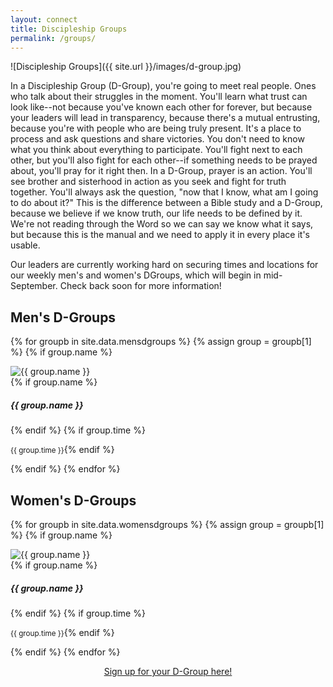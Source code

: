 ```yaml
---
layout: connect
title: Discipleship Groups
permalink: /groups/
---
```


![Discipleship Groups]({{ site.url }}/images/d-group.jpg)

In a Discipleship Group (D-Group), you're going to meet real people. Ones who talk about their struggles in the moment. You'll learn what trust can look like--not because you've known each other for forever, but because your leaders will lead in transparency, because there's a mutual entrusting, because you're with people who are being truly present. It's a place to process and ask questions and share victories. You don't need to know what you think about everything to participate. You'll fight next to each other, but you'll also fight for each other--if something needs to be prayed about, you'll pray for it right then. In a D-Group, prayer is an action. You'll see brother and sisterhood in action as you seek and fight for truth together. You'll always ask the question, "now that I know, what am I going to do about it?" This is the difference between a Bible study and a D-Group, because we believe if we know truth, our life needs to be defined by it. We're not reading through the Word so we can say we know what it says, but because this is the manual and we need to apply it in every place it's usable.

Our leaders are currently working hard on securing times and locations for our weekly men's and women's DGroups, which will begin in mid-September. Check back soon for more information!

## Men's D-Groups

{% for groupb in site.data.mensdgroups %}
{% assign group = groupb[1] %}
{% if group.name %}

<div class="d-sm-flex align-items-sm-center flex-sm-row shadow-card card">
    <img class="group-img col-5" src="{{ site.url }}/images/mensdroups/{{ group.img }}" alt="{{ group.name }}">
    <div class="group-body">
        {% if group.name %}<h5 class="group-title">{{ group.name }}</h5>{% endif %}
        {% if group.time %}<p class="group-time"><small class="text-muted">{{ group.time }}</small>{% endif %}</p>
    </div>
</div>
{% endif %}
{% endfor %}

## Women's D-Groups

{% for groupb in site.data.womensdgroups %}
{% assign group = groupb[1] %}
{% if group.name %}

<div class="col-6 d-sm-flex align-items-sm-center flex-sm-row shadow-card card">
    <img class="group-img col-5" src="{{ site.url }}/images/womensdroups/{{ group.img }}" alt="{{ group.name }}">
    <div class="group-body">
        {% if group.name %}<h5 class="group-title">{{ group.name }}</h5>{% endif %}
        {% if group.time %}<p class="group-time"><small class="text-muted">{{ group.time }}</small>{% endif %}</p>
    </div>
</div>
{% endif %}
{% endfor %}

<p style="text-align: center;"><a href="https://forms.gle/P22icC57cftW8GQ87" class="btn btn-primary my-1">Sign up for your D-Group here!</a></p>

